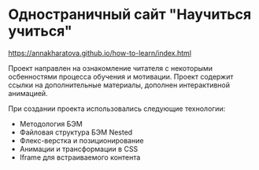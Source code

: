 # Одностраничный сайт "Научиться учиться"

 https://annakharatova.github.io/how-to-learn/index.html

  Проект направлен на ознакомление читателя с некоторыми осбенностями процесса обучения и мотивации.
  Проект содержит ссылки на дополнительные материалы, дополнен интерактивной анимацией.

При создании проекта использовались следующие технологии:

* Методология БЭМ
* Файловая структура БЭМ Nested
* Флекс-верстка и позиционирование
* Анимации и трансформации в CSS
* Iframe для встраиваемого контента

